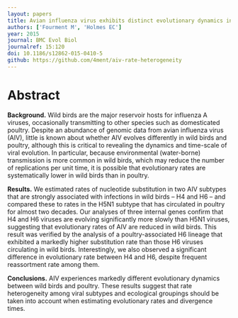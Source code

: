 ```yaml
---
layout: papers
title: Avian influenza virus exhibits distinct evolutionary dynamics in wild birds and poultry
authors: ['Fourment M', 'Holmes EC']
year: 2015
journal: BMC Evol Biol
journalref: 15:120
doi: 10.1186/s12862-015-0410-5
github: https://github.com/4ment/aiv-rate-heterogeneity
---
```


# Abstract

**Background.** Wild birds are the major reservoir hosts for influenza A viruses, occasionally transmitting to other species such as domesticated poultry. Despite an abundance of genomic data from avian influenza virus (AIV), little is known about whether AIV evolves differently in wild birds and poultry, although this is critical to revealing the dynamics and time-scale of viral evolution. In particular, because environmental (water-borne) transmission is more common in wild birds, which may reduce the number of replications per unit time, it is possible that evolutionary rates are systematically lower in wild birds than in poultry.

**Results.** We estimated rates of nucleotide substitution in two AIV subtypes that are strongly associated with infections in wild birds – H4 and H6 – and compared these to rates in the H5N1 subtype that has circulated in poultry for almost two decades. Our analyses of three internal genes confirm that H4 and H6 viruses are evolving significantly more slowly than H5N1 viruses, suggesting that evolutionary rates of AIV are reduced in wild birds. This result was verified by the analysis of a poultry-associated H6 lineage that exhibited a markedly higher substitution rate than those H6 viruses circulating in wild birds. Interestingly, we also observed a significant difference in evolutionary rate between H4 and H6, despite frequent reassortment rate among them.

**Conclusions.** AIV experiences markedly different evolutionary dynamics between wild birds and poultry. These results suggest that rate heterogeneity among viral subtypes and ecological groupings should be taken into account when estimating evolutionary rates and divergence times.